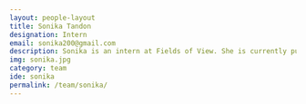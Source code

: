 ```yaml
---
layout: people-layout
title: Sonika Tandon
designation: Intern
email: sonika200@gmail.com
description: Sonika is an intern at Fields of View. She is currently pursuing a bachelors course at FLAME University, Pune, majoring in Public Policy and Administration. Her courses include broadcast journalism, media histories, and theatre. Her interests include reading, television shows, and theatre production.
img: sonika.jpg
category: team
ide: sonika
permalink: /team/sonika/
---
```

